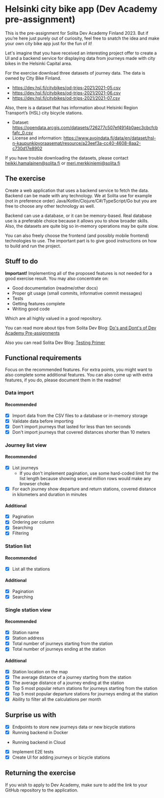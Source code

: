 # Helsinki city bike app (Dev Academy pre-assignment)

This is the pre-assignment for Solita Dev Academy Finland 2023. But if you’re here just purely out of curiosity, feel free to snatch the idea and make your own city bike app just for the fun of it!

Let's imagine that you have received an interesting project offer to create a UI and a backend service for displaying data from journeys made with city bikes in the Helsinki Capital area.

For the exercise download three datasets of journey data. The data is owned by City Bike Finland.

* <https://dev.hsl.fi/citybikes/od-trips-2021/2021-05.csv>
* <https://dev.hsl.fi/citybikes/od-trips-2021/2021-06.csv>
* <https://dev.hsl.fi/citybikes/od-trips-2021/2021-07.csv>

Also, there is a dataset that has information about Helsinki Region Transport’s (HSL) city bicycle stations.

* Dataset: <https://opendata.arcgis.com/datasets/726277c507ef4914b0aec3cbcfcbfafc_0.csv>
* License and information: <https://www.avoindata.fi/data/en/dataset/hsl-n-kaupunkipyoraasemat/resource/a23eef3a-cc40-4608-8aa2-c730d17e8902>

If you have trouble downloading the datasets, please contact heikki.hamalainen@solita.fi or meri.merkkiniemi@solita.fi 

## The exercise

Create a web application that uses a backend service to fetch the data.
Backend can be made with any technology. We at Solita use for example (not in preference order) Java/Kotlin/Clojure/C#/TypeScript/Go but you are free to choose any other technology as well.

Backend can use a database, or it can be memory-based. Real database use is a preferable choice because it allows you to show broader skills. Also, the datasets are quite big so in-memory operations may be quite slow.

You can also freely choose the frontend (and possibly mobile frontend) technologies to use. The important part is to give good instructions on how to build and run the project.

## Stuff to do

**Important!** Implementing all of the proposed features is not needed for a good exercise result. You may also concentrate on:

* Good documentation (readme/other docs)
* Proper git usage (small commits, informative commit messages)
* Tests
* Getting features complete
* Writing good code

Which are all highly valued in a good repository.

You can read more about tips from Solita Dev Blog: [Do's and Dont's of Dev Academy Pre-assignments](https://dev.solita.fi/2021/11/04/how-to-pre-assignments.html)

Also you can read Solita Dev Blog: [Testing Primer](https://dev.solita.fi/2022/11/01/testing-primer-dev-academy.html)

## Functional requirements

Focus on the recommended features. For extra points, you might want to also complete some additional features. You can also come up with extra features, if you do, please document them in the readme!

### Data import

#### Recommended

* [x] Import data from the CSV files to a database or in-memory storage
* [x] Validate data before importing
* [x] Don't import journeys that lasted for less than ten seconds
* [x] Don't import journeys that covered distances shorter than 10 meters

### Journey list view

#### Recommended

* [x] List journeys
  * If you don't implement pagination, use some hard-coded limit for the list length because showing several million rows would make any browser choke
* [x] For each journey show departure and return stations, covered distance in kilometers and duration in minutes

#### Additional

* [x] Pagination
* [x] Ordering per column
* [x] Searching
* [x] Filtering

### Station list

#### Recommended

* [x] List all the stations

#### Additional

* [x] Pagination
* [x] Searching

### Single station view

#### Recommended

* [x] Station name
* [x] Station address
* [x] Total number of journeys starting from the station
* [x] Total number of journeys ending at the station

#### Additional
* [x] Station location on the map
* [x] The average distance of a journey starting from the station
* [x] The average distance of a journey ending at the station
* [x] Top 5 most popular return stations for journeys starting from the station
* [x] Top 5 most popular departure stations for journeys ending at the station
* [x] Ability to filter all the calculations per month

## Surprise us with

* [x] Endpoints to store new journeys data or new bicycle stations
* [x] Running backend in Docker
* Running backend in Cloud
* [x] Implement E2E tests
* [x] Create UI for adding journeys or bicycle stations

## Returning the exercise

If you wish to apply to Dev Academy, make sure to add the link to your GitHub repository to the application.
